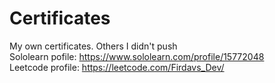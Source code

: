 # Certificates
My own certificates. Others I didn't push
<br>
Sololearn pofile: https://www.sololearn.com/profile/15772048
<br>
Leetcode profile: https://leetcode.com/Firdavs_Dev/
